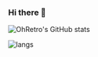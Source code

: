 ### Hi there 👋

![OhRetro's GitHub stats](https://github-readme-stats.vercel.app/api?username=OhRetro&show_icons=true&theme=radical)

![langs](https://github-readme-stats.vercel.app/api/top-langs/?username=OhRetro&layout=compact)
